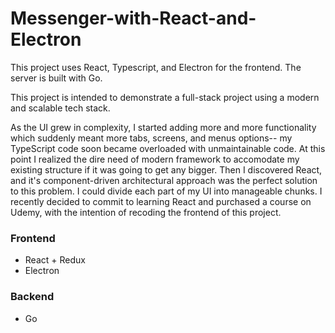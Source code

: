 # Messenger-with-React-and-Electron


This project uses React, Typescript, and Electron for the frontend. The server is built with Go.






This project is intended to demonstrate a full-stack project using a modern and scalable tech stack.




As the UI grew in complexity, I started adding more and more functionality which suddenly meant more tabs, screens, and menus options-- my TypeScript code soon became overloaded with unmaintainable code. At this point I realized the dire need of modern framework to accomodate my existing structure if it was going to get any bigger. Then I discovered React, and it's component-driven architectural approach was the perfect solution to this problem. I could divide each part of my UI into manageable chunks. I recently decided to commit to learning React and purchased a course on Udemy, with the intention of recoding the frontend of this project.




### Frontend
* React + Redux
* Electron

### Backend
* Go

